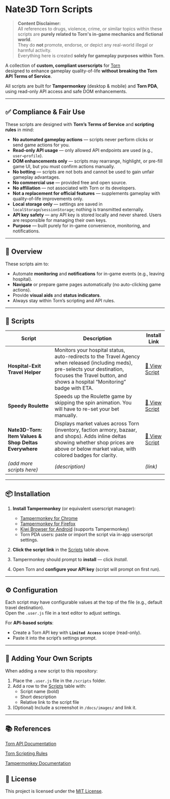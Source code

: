 # Nate3D Torn Scripts

> **Content Disclaimer:**  
> All references to drugs, violence, crime, or similar topics within these scripts are **purely related to Torn's in-game mechanics and fictional world**.  
> They do **not** promote, endorse, or depict any real-world illegal or harmful activity.  
> Everything here is created **solely for gameplay purposes within Torn**.

A collection of **custom, compliant userscripts** for [Torn](https://www.torn.com/)  
designed to enhance gameplay quality-of-life **without breaking the Torn API Terms of Service**.

All scripts are built for **Tampermonkey** (desktop & mobile) and **Torn PDA**,  
using read-only API access and safe DOM enhancements.

---

## ✅ Compliance & Fair Use

These scripts are designed with **Torn’s Terms of Service** and **scripting rules** in mind:

- **No automated gameplay actions** — scripts never perform clicks or send game actions for you.
- **Read-only API usage** — only allowed API endpoints are used (e.g., `user→profile`).
- **DOM enhancements only** — scripts may rearrange, highlight, or pre-fill game UI, but you must confirm actions manually.
- **No botting** — scripts are not bots and cannot be used to gain unfair gameplay advantages.
- **No commercial use** — provided free and open source.
- **No affiliation** — not associated with Torn or its developers.
- **Not a replacement for official features** — supplements gameplay with quality-of-life improvements only.
- **Local storage only** — settings are saved in `localStorage`/`sessionStorage`; nothing is transmitted externally.
- **API key safety** — any API key is stored locally and never shared. Users are responsible for managing their own keys.
- **Purpose** — built purely for in-game convenience, monitoring, and notifications.

---

## 📜 Overview

These scripts aim to:

- Automate **monitoring** and **notifications** for in-game events (e.g., leaving hospital).
- **Navigate** or prepare game pages automatically (no auto-clicking game actions).
- Provide **visual aids** and **status indicators**.
- Always stay within Torn’s scripting and API rules.

---

## 📂 Scripts

| Script                                                | Description                                                                                                                                                                                                   | Install Link                                                                     |
| ----------------------------------------------------- | ------------------------------------------------------------------------------------------------------------------------------------------------------------------------------------------------------------- | -------------------------------------------------------------------------------- |
| **Hospital-Exit Travel Helper**                       | Monitors your hospital status, auto-redirects to the Travel Agency when released (including meds), pre-selects your destination, focuses the Travel button, and shows a hospital “Monitoring” badge with ETA. | [📄 View Script](./scripts/experimental/torn-hospital-exit-travel-helper.user.js) |
| **Speedy Roulette**                                   | Speeds up the Roulette game by skipping the spin animation. You will have to re-set your bet manually.                                                                                                        | [📄 View Script](./scripts/speedy-roulette.user.js)                               |
| **Nate3D-Torn: Item Values & Shop Deltas Everywhere** | Displays market values across Torn (inventory, faction armory, bazaar, and shops). Adds inline deltas showing whether shop prices are above or below market value, with colored badges for clarity.           | [📄 View Script](./scripts/item_values_everywhere.user.js)                        |
| *(add more scripts here)*                             | *(description)*                                                                                                                                                                                               | *(link)*                                                                         |

---

## 📦 Installation

1. **Install Tampermonkey** (or equivalent userscript manager):
   - [Tampermonkey for Chrome](https://tampermonkey.net/?ext=dhdg&browser=chrome)
   - [Tampermonkey for Firefox](https://tampermonkey.net/?ext=dhdg&browser=firefox)
   - [Kiwi Browser for Android](https://kiwibrowser.com/) (supports Tampermonkey)
   - Torn PDA users: paste or import the script via in-app userscript settings.

2. **Click the script link** in the [Scripts](#-scripts) table above.
3. Tampermonkey should prompt to **install** — click *Install*.
4. Open Torn and **configure your API key** (script will prompt on first run).

---

## ⚙️ Configuration

Each script may have configurable values at the top of the file (e.g., default travel destination).  
Open the `.user.js` file in a text editor to adjust settings.

For **API-based scripts**:

- Create a Torn API key with **`Limited Access`** scope (read-only).
- Paste it into the script’s settings prompt.

---

## 📌 Adding Your Own Scripts

When adding a new script to this repository:

1. Place the `.user.js` file in the `/scripts` folder.
2. Add a row to the [Scripts](#-scripts) table with:
   - Script name (bold)
   - Short description
   - Relative link to the script file
3. (Optional) Include a screenshot in `/docs/images/` and link it.

---

## 📚 References

[Torn API Documentation](https://www.torn.com/api.html)

[Torn Scripting Rules](https://www.torn.com/forums.php#/p=threads&f=61&t=16112659)

[Tampermonkey Documentation](https://www.tampermonkey.net/documentation.php)

## 📝 License

This project is licensed under the [MIT License](./LICENSE).
